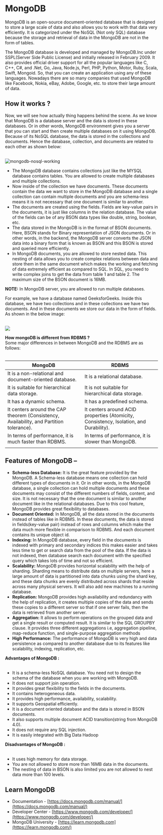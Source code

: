 # MongoDB
MongoDB is an open-source document-oriented database that is designed to store a large scale of data and also allows you to work with that data very efficiently. It is categorized under the NoSQL (Not only SQL) database because the storage and retrieval of data in the MongoDB are not in the form of tables. 

The MongoDB database is developed and managed by MongoDB.Inc under SSPL(Server Side Public License) and initially released in February 2009. It also provides official driver support for all the popular languages like C, C++, C#, and .Net, Go, Java, Node.js, Perl, PHP, Python, Motor, Ruby, Scala, Swift, Mongoid. So, that you can create an application using any of these languages. Nowadays there are so many companies that used MongoDB like Facebook, Nokia, eBay, Adobe, Google, etc. to store their large amount of data. 

## How it works ?

Now, we will see how actually thing happens behind the scene. As we know that MongoDB is a database server and the data is stored in these databases. Or in other words, MongoDB environment gives you a server that you can start and then create multiple databases on it using MongoDB.   
Because of its NoSQL database, the data is stored in the collections and documents. Hence the database, collection, and documents are related to each other as shown below:   
 

![mongodb-nosql-working](https://media.geeksforgeeks.org/wp-content/uploads/20200127193216/mongodb-nosql-working.jpg)

- The MongoDB database contains collections just like the MYSQL database contains tables. You are allowed to create multiple databases and multiple collections.
- Now inside of the collection we have documents. These documents contain the data we want to store in the MongoDB database and a single collection can contain multiple documents and you are schema-less means it is not necessary that one document is similar to another.
- The documents are created using the fields. Fields are key-value pairs in the documents, it is just like columns in the relation database. The value of the fields can be of any BSON data types like double, string, boolean, etc.
- The data stored in the MongoDB is in the format of BSON documents. Here, BSON stands for Binary representation of JSON documents. Or in other words, in the backend, the MongoDB server converts the JSON data into a binary form that is known as BSON and this BSON is stored and queried more efficiently.
- In MongoDB documents, you are allowed to store nested data. This nesting of data allows you to create complex relations between data and store them in the same document which makes the working and fetching of data extremely efficient as compared to SQL. In SQL, you need to write complex joins to get the data from table 1 and table 2. The maximum size of the BSON document is 16MB.

**NOTE:** In MongoDB server, you are allowed to run multiple databases. 

For example, we have a database named GeeksforGeeks. Inside this database, we have two collections and in these collections we have two documents. And in these documents we store our data in the form of fields. As shown in the below image:   
 

![](https://media.geeksforgeeks.org/wp-content/uploads/20200123222337/Untitled-Diagram-57.jpg)

**How mongoDB is different from RDBMS ?**   
Some major differences in between MongoDB and the RDBMS are as follows:   
 

|MongoDB|RDBMS|
|---|---|
|It is a non-relational and document-oriented database.|It is a relational database.|
|It is suitable for hierarchical data storage.|It is not suitable for hierarchical data storage.|
|It has a dynamic schema.|It has a predefined schema.|
|It centers around the CAP theorem (Consistency, Availability, and Partition tolerance).|It centers around ACID properties (Atomicity, Consistency, Isolation, and Durability).|
|In terms of performance, it is much faster than RDBMS.|In terms of performance, it is slower than MongoDB.|
|||

## Features of MongoDB –

- **Schema-less Database:** It is the great feature provided by the MongoDB. A Schema-less database means one collection can hold different types of documents in it. Or in other words, in the MongoDB database, a single collection can hold multiple documents and these documents may consist of the different numbers of fields, content, and size. It is not necessary that the one document is similar to another document like in the relational databases. Due to this cool feature, MongoDB provides great flexibility to databases.
- **Document Oriented:** In MongoDB, all the data stored in the documents instead of tables like in RDBMS. In these documents, the data is stored in fields(key-value pair) instead of rows and columns which make the data much more flexible in comparison to RDBMS. And each document contains its unique object id.
- **Indexing:** In MongoDB database, every field in the documents is indexed with primary and secondary indices this makes easier and takes less time to get or search data from the pool of the data. If the data is not indexed, then database search each document with the specified query which takes lots of time and not so efficient.
- **Scalability:** MongoDB provides horizontal scalability with the help of sharding. Sharding means to distribute data on multiple servers, here a large amount of data is partitioned into data chunks using the shard key, and these data chunks are evenly distributed across shards that reside across many physical servers. It will also add new machines to a running database.
- **Replication:** MongoDB provides high availability and redundancy with the help of replication, it creates multiple copies of the data and sends these copies to a different server so that if one server fails, then the data is retrieved from another server.
- **Aggregation:** It allows to perform operations on the grouped data and get a single result or computed result. It is similar to the SQL GROUPBY clause. It provides three different aggregations i.e, aggregation pipeline, map-reduce function, and single-purpose aggregation methods
- **High Performance:** The performance of MongoDB is very high and data persistence as compared to another database due to its features like scalability, indexing, replication, etc.

**Advantages of MongoDB :**   
 

- It is a schema-less NoSQL database. You need not to design the schema of the database when you are working with MongoDB.
- It does not support join operation.
- It provides great flexibility to the fields in the documents.
- It contains heterogeneous data.
- It provides high performance, availability, scalability.
- It supports Geospatial efficiently.
- It is a document oriented database and the data is stored in BSON documents.
- It also supports multiple document ACID transition(string from MongoDB 4.0).
- It does not require any SQL injection.
- It is easily integrated with Big Data Hadoop

**Disadvantages of MongoDB :**   
 

- It uses high memory for data storage.
- You are not allowed to store more than 16MB data in the documents.
- The nesting of data in BSON is also limited you are not allowed to nest data more than 100 levels.

## Learn MongoDB
- Documentation - [https://docs.mongodb.com/manual/](https://docs.mongodb.com/manual/)
- Developer Center - [https://www.mongodb.com/developer/](https://www.mongodb.com/developer/)
- MongoDB University - [https://learn.mongodb.com](https://learn.mongodb.com/)